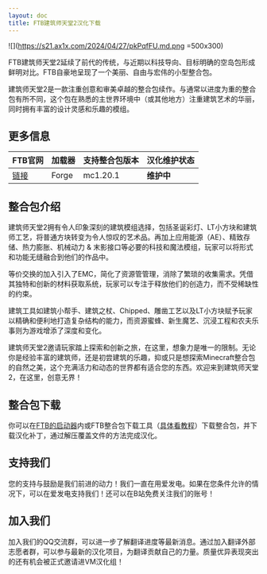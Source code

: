 ```yaml
---
layout: doc
title: FTB建筑师天堂2汉化下载
---
```


![](https://s21.ax1x.com/2024/04/27/pkPqfFU.md.png =500x300)

FTB建筑师天堂2延续了前代的传统，与近期以科技导向、目标明确的空岛包形成鲜明对比。FTB自豪地呈现了一个美丽、自由与宏伟的小型整合包。

建筑师天堂2是一款注重创意和审美卓越的整合包续作。与通常以进度为重的整合包有所不同，这个包在熟悉的主世界环境中（或其他地方）注重建筑艺术的华丽，同时拥有丰富的设计灵感和乐趣的模组。

<DownloadLinks :methods="[
  { id: 'lanzou', text: '下载汉化', icon: '/imgs/svg/lanzou.svg', link: 'https://wulian233.lanzouj.com/ib5G81wnrpwb' },
  { id: 'bilibili', text: '专栏介绍', icon: '/imgs/svg/bilibili.svg', link: 'https://www.bilibili.com/read/cv34152267' },
  { id: 'lazy', text: '懒汉下载', icon: '/imgs/logo/logo_64.png', link: 'https://wulian233.lanzouj.com/ib5G81wnrpwb' }
]" />

## 更多信息

| FTB官网                                                                     | 加载器 | 支持整合包版本 | 汉化维护状态 |
| :-------------------------------------------------------------------------- | :----- | :------------- | :----------- |
| [链接](https://www.feed-the-beast.com/modpacks/122-ftb-builders-paradise-2) | Forge  | mc1.20.1       | **维护中**   |

## 整合包介绍

建筑师天堂2拥有令人印象深刻的建筑模组选择，包括圣诞彩灯、LT小方块和建筑师工艺，将普通方块转变为令人惊叹的艺术品。再加上应用能源（AE）、精致存储、热力膨胀、机械动力 & 末影接口等必要的科技和魔法模组，玩家可以将形式和功能无缝融合到他们的作品中。

等价交换的加入引入了EMC，简化了资源管管理，消除了繁琐的收集需求。凭借其独特和创新的材料获取系统，玩家可以专注于释放他们的创造力，而不受稀缺性的约束。

建筑工具如建筑小帮手、建筑之杖、Chipped、雕凿工艺以及LT小方块赋予玩家以精确和便利地打造复杂结构的能力，而资源蜜蜂、新生魔艺、沉浸工程和农夫乐事则为游戏增添了深度和变化。

建筑师天堂2邀请玩家踏上探索和创新之旅，在这里，想象力是唯一的限制。无论你是经验丰富的建筑师，还是初尝建筑的乐趣，抑或只是想探索Minecraft整合包的自然之美，这个充满活力和动态的世界都有适合您的东西。欢迎来到建筑师天堂2，在这里，创意无界！

## 整合包下载

你可以在[FTB的启动器](https://www.feed-the-beast.com/modpacks/122-ftb-builders-paradise-2)内或FTB整合包下载工具（[具体看教程](https://www.bilibili.com/read/cv24344019)）下载整合包，并下载汉化补丁，通过解压覆盖文件的方法完成汉化。

## 支持我们

您的支持与鼓励是我们前进的动力！我们一直在用爱发电。如果在您条件允许的情况下，可以在爱发电支持我们！还可以在B站免费关注我们的账号！

## 加入我们

加入我们的QQ交流群，可以进一步了解翻译进度等最新消息。通过加入翻译外部志愿者群，可以参与最新的汉化项目，为翻译贡献自己的力量。质量优异表现突出的还有机会被正式邀请进VM汉化组！

